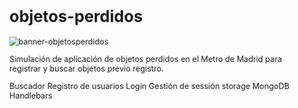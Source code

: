 # objetos-perdidos
![banner-objetosperdidos](https://raw.githubusercontent.com/rosepernia/objetosperdidos/master/muestra.png)

Simulación de aplicación de objetos perdidos en el Metro de Madrid para registrar y buscar objetos previo registro.

Buscador 
Registro de usuarios
Login
Gestión de sessión storage
MongoDB
Handlebars
